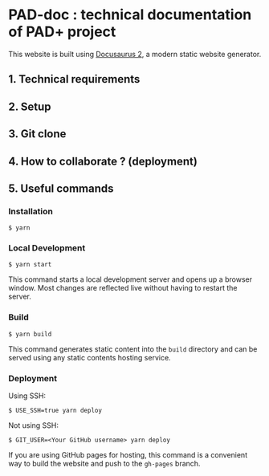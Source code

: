# PAD-doc : technical documentation of PAD+ project

This website is built using [Docusaurus 2](https://docusaurus.io/), a modern static website generator.

## 1. Technical requirements

## 2. Setup

## 3. Git clone

## 4. How to collaborate ? (deployment)

## 5. Useful commands

### Installation

```
$ yarn
```

### Local Development

```
$ yarn start
```

This command starts a local development server and opens up a browser window. Most changes are reflected live without having to restart the server.

### Build

```
$ yarn build
```

This command generates static content into the `build` directory and can be served using any static contents hosting service.

### Deployment

Using SSH:

```
$ USE_SSH=true yarn deploy
```

Not using SSH:

```
$ GIT_USER=<Your GitHub username> yarn deploy
```

If you are using GitHub pages for hosting, this command is a convenient way to build the website and push to the `gh-pages` branch.
